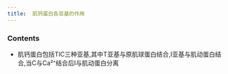 ```yaml
---
title:  肌钙蛋白各亚基的作用
--- 
```


### Contents
- 肌钙蛋白包括TIC三种亚基,其中T亚基与原肌球蛋白结合,I亚基与肌动蛋白结合,当C与Ca²⁺结合后I与肌动蛋白分离
